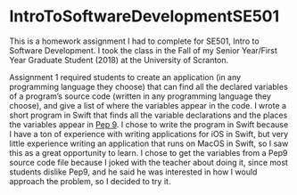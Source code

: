 # IntroToSoftwareDevelopmentSE501

This is a homework assignment I had to complete for SE501, Intro to Software Development.  I took the class in the Fall of my Senior Year/First Year Graduate Student (2018) at the University of Scranton.  

Assignment 1 required students to create an application (in any programming language they choose) that can find all the declared variables of a program’s source code (written in any programming language they choose), and give a list of where the variables appear in the code.  I wrote a short program in Swift that finds all the variable declarations and the places the variables appear in [Pep 9](http://computersystemsbook.com/5th-edition/pep9/).  I chose to write the program in Swift because I have a ton of experience with writing applications for iOS in Swift, but very little experience writing an application that runs on MacOS in Swift, so I saw this as a great opportunity to learn.  I chose to get the variables from a Pep9 source code file because I joked with the teacher about doing it, since most students dislike Pep9, and he said he was interested in how I would approach the problem, so I decided to try it.
